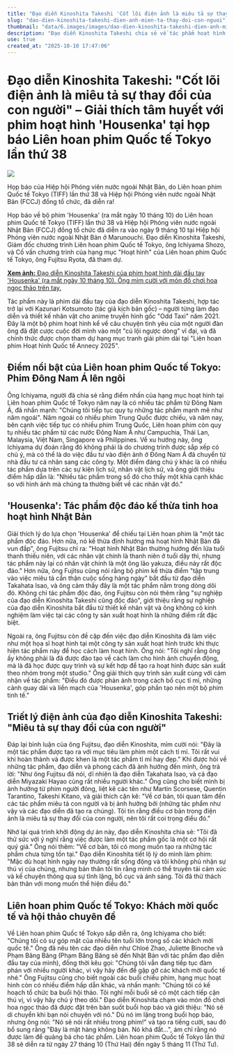 ```yaml
---
title: "Đạo diễn Kinoshita Takeshi 'Cốt lõi điện ảnh là miêu tả sự thay đổi của con người'"
slug: "dao-dien-kinoshita-takeshi-dien-anh-mien-ta-thay-doi-con-nguoi"
thumbnail: "data/6.images/images/dao-dien-kinoshita-takeshi-dien-anh-mien-ta-thay-doi-con-nguoi.webp"
description: "Đạo diễn Kinoshita Takeshi chia sẻ về tác phẩm hoạt hình 'Housenka' tại liên hoan phim Tokyo, cùng quan điểm về việc miêu tả sự thay đổi của con người trong điện ảnh và điểm nổi bật của liên hoan."
use: true
created_at: "2025-10-10 17:47:06"
---
```


# Đạo diễn Kinoshita Takeshi: "Cốt lõi điện ảnh là miêu tả sự thay đổi của con người" – Giải thích tâm huyết với phim hoạt hình 'Housenka' tại họp báo Liên hoan phim Quốc tế Tokyo lần thứ 38

![](/images/20251009-01298941-mvwalk-000-1-view.webp)

Họp báo của Hiệp hội Phóng viên nước ngoài Nhật Bản, do Liên hoan phim Quốc tế Tokyo (TIFF) lần thứ 38 và Hiệp hội Phóng viên nước ngoài Nhật Bản (FCCJ) đồng tổ chức, đã diễn ra!

Họp báo về bộ phim 'Housenka' (ra mắt ngày 10 tháng 10) do Liên hoan phim Quốc tế Tokyo (TIFF) lần thứ 38 và Hiệp hội Phóng viên nước ngoài Nhật Bản (FCCJ) đồng tổ chức đã diễn ra vào ngày 9 tháng 10 tại Hiệp hội Phóng viên nước ngoài Nhật Bản ở Marunouchi. Đạo diễn Kinoshita Takeshi, Giám đốc chương trình Liên hoan phim Quốc tế Tokyo, ông Ichiyama Shozo, và Cố vấn chương trình của hạng mục "Hoạt hình" của Liên hoan phim Quốc tế Tokyo, ông Fujitsu Ryota, đã tham dự.

[**Xem ảnh:** Đạo diễn Kinoshita Takeshi của phim hoạt hình dài đầu tay 'Housenka' (ra mắt ngày 10 tháng 10). Ông mỉm cười với món đồ chơi hoa ngọc thảo trên tay.](https://press.moviewalker.jp/news/article/1298941/image15454262/?utm_source=news.yahoo.co.jp&utm_medium=referral&utm_campaign=related_link&utm_content=1298941)

Tác phẩm này là phim dài đầu tay của đạo diễn Kinoshita Takeshi, hợp tác trở lại với Kazunari Kotsumoto (tác giả kịch bản gốc) – người từng làm đạo diễn và thiết kế nhân vật cho anime truyền hình gốc "Odd Taxi" năm 2021. Đây là một bộ phim hoạt hình kể về câu chuyện tình yêu của một người đàn ông đã đặt cược cuộc đời mình vào một "cú lội ngược dòng" vĩ đại, và đã chính thức được chọn tham dự hạng mục tranh giải phim dài tại "Liên hoan phim Hoạt hình Quốc tế Annecy 2025".

## Điểm nổi bật của Liên hoan phim Quốc tế Tokyo: Phim Đông Nam Á lên ngôi

Ông Ichiyama, người đã chia sẻ rằng điểm nhấn của hạng mục hoạt hình tại Liên hoan phim Quốc tế Tokyo năm nay là có nhiều tác phẩm từ Đông Nam Á, đã nhấn mạnh: "Chúng tôi tiếp tục quy tụ những tác phẩm mạnh mẽ như năm ngoái". Năm ngoái có nhiều phim Trung Quốc được chiếu, và năm nay, bên cạnh việc tiếp tục có nhiều phim Trung Quốc, Liên hoan phim còn quy tụ nhiều tác phẩm từ các nước Đông Nam Á như Campuchia, Thái Lan, Malaysia, Việt Nam, Singapore và Philippines. Về xu hướng này, ông Ichiyama dự đoán rằng đó không phải là do chương trình được sắp xếp có chủ ý, mà có thể là do việc đầu tư vào điện ảnh ở Đông Nam Á đã chuyển từ nhà đầu tư cá nhân sang các công ty. Một điểm đáng chú ý khác là có nhiều tác phẩm dựa trên các sự kiện lịch sử, nhân vật lịch sử, và ông giới thiệu điểm hấp dẫn là: "Nhiều tác phẩm trong số đó cho thấy một khía cạnh khác so với hình ảnh mà chúng ta thường biết về các nhân vật đó."

## 'Housenka': Tác phẩm độc đáo kế thừa tinh hoa hoạt hình Nhật Bản

Giải thích lý do lựa chọn 'Housenka' để chiếu tại Liên hoan phim là "một tác phẩm độc đáo. Hơn nữa, nó kế thừa định hướng mà hoạt hình Nhật Bản đã vun đắp", ông Fujitsu chỉ ra: "Hoạt hình Nhật Bản thường hướng đến lứa tuổi thanh thiếu niên, với các nhân vật chính là thanh niên ở tuổi dậy thì, nhưng tác phẩm này lại có nhân vật chính là một ông lão yakuza, điều này rất độc đáo." Hơn nữa, ông Fujitsu cũng nói rằng bộ phim kế thừa điểm "tập trung vào việc miêu tả cẩn thận cuộc sống hàng ngày" bắt đầu từ đạo diễn Takahata Isao, và ông cảm thấy đây là một tác phẩm nằm trong dòng dõi đó. Không chỉ tác phẩm độc đáo, ông Fujitsu còn nói thêm rằng "sự nghiệp của đạo diễn Kinoshita Takeshi cũng độc đáo", giới thiệu rằng sự nghiệp của đạo diễn Kinoshita bắt đầu từ thiết kế nhân vật và ông không có kinh nghiệm làm việc tại các công ty sản xuất hoạt hình là những điểm rất đặc biệt.

Ngoài ra, ông Fujitsu còn đề cập đến việc đạo diễn Kinoshita đã làm việc như một họa sĩ hoạt hình tại một công ty sản xuất hoạt hình trước khi thực hiện tác phẩm này để học cách làm hoạt hình. Ông nói: "Tôi nghĩ rằng ông ấy không phải là đã được đào tạo về cách làm cho hình ảnh chuyển động, mà là đã học được quy trình và sự kết hợp để tạo ra hoạt hình được sản xuất theo nhóm trong một studio." Ông giải thích quy trình sản xuất cùng với cảm nhận về tác phẩm: "Điều đó được phản ánh trong cách bố cục tỉ mỉ, những cảnh quay dài và liền mạch của 'Housenka', góp phần tạo nên một bộ phim tinh tế."

## Triết lý điện ảnh của đạo diễn Kinoshita Takeshi: "Miêu tả sự thay đổi của con người"

Đáp lại bình luận của ông Fujitsu, đạo diễn Kinoshita, mỉm cười nói: "Đây là một tác phẩm được tạo ra với mục tiêu làm phim một cách tỉ mỉ. Tôi rất vui khi hoàn thành và được khen là một tác phẩm tỉ mỉ hay đẹp." Khi được hỏi về những tác phẩm, đạo diễn và phong cách đã ảnh hưởng đến mình, ông trả lời: "Như ông Fujitsu đã nói, dĩ nhiên là đạo diễn Takahata Isao, và cả đạo diễn Miyazaki Hayao cùng rất nhiều người khác." Ông cũng cho biết mình bị ảnh hưởng từ phim người đóng, liệt kê các tên như Martin Scorsese, Quentin Tarantino, Takeshi Kitano, và giải thích cặn kẽ: "Về cơ bản, tôi quan tâm đến các tác phẩm miêu tả con người và bị ảnh hưởng bởi (những tác phẩm như vậy và các đạo diễn đã tạo ra chúng). Tôi tin rằng điều cơ bản trong điện ảnh là miêu tả sự thay đổi của con người, nên tôi rất coi trọng điều đó."

Nhớ lại quá trình khởi động dự án này, đạo diễn Kinoshita chia sẻ: "Tôi đã thử sức với ý nghĩ rằng việc được làm một tác phẩm gốc là một cơ hội rất quý giá." Ông nói thêm: "Về cơ bản, tôi có mong muốn tạo ra những tác phẩm chưa từng tồn tại." Đạo diễn Kinoshita tiết lộ lý do mình làm phim: "Mặc dù hoạt hình ngày nay thường rất sống động và tôi không phủ nhận sự thú vị của chúng, nhưng bản thân tôi tin rằng mình có thể truyền tải cảm xúc và kể chuyện thông qua sự tĩnh lặng, bố cục và ánh sáng. Tôi đã thử thách bản thân với mong muốn thể hiện điều đó."

## Liên hoan phim Quốc tế Tokyo: Khách mời quốc tế và hội thảo chuyên đề

Về Liên hoan phim Quốc tế Tokyo sắp diễn ra, ông Ichiyama cho biết: "Chúng tôi có sự góp mặt của nhiều tên tuổi lớn trong số các khách mời quốc tế." Ông đã nêu tên các đạo diễn như Chloé Zhao, Juliette Binoche và Phạm Băng Băng (Phạm Băng Băng sẽ đến Nhật Bản với tác phẩm đạo diễn đầu tay của mình), đồng thời kêu gọi: "Chúng tôi vẫn đang tiếp tục đàm phán với nhiều người khác, vì vậy hãy đến để gặp gỡ các khách mời quốc tế nhé." Ông Fujitsu cũng cho biết ngoài các buổi chiếu phim, hạng mục hoạt hình còn có nhiều điểm hấp dẫn khác, và nhấn mạnh: "Chúng tôi có kế hoạch tổ chức ba buổi hội thảo. Tôi nghĩ mỗi buổi sẽ có một cách tiếp cận thú vị, vì vậy hãy chú ý theo dõi." Đạo diễn Kinoshita chạm vào món đồ chơi hoa ngọc thảo đã được đặt trên bàn suốt buổi họp báo và giới thiệu: "Nó sẽ di chuyển khi bạn nói chuyện với nó." Dù nó im lặng trong buổi họp báo, nhưng ông nói: "Nó sẽ nói rất nhiều trong phim!" và tạo ra tiếng cười, sau đó bổ sung rằng "Đây là mặt hàng không bán. Nó khá đắt...", ám chỉ rằng nó được làm để quảng bá cho tác phẩm. Liên hoan phim Quốc tế Tokyo lần thứ 38 sẽ diễn ra từ ngày 27 tháng 10 (Thứ Hai) đến ngày 5 tháng 11 (Thứ Tư).
